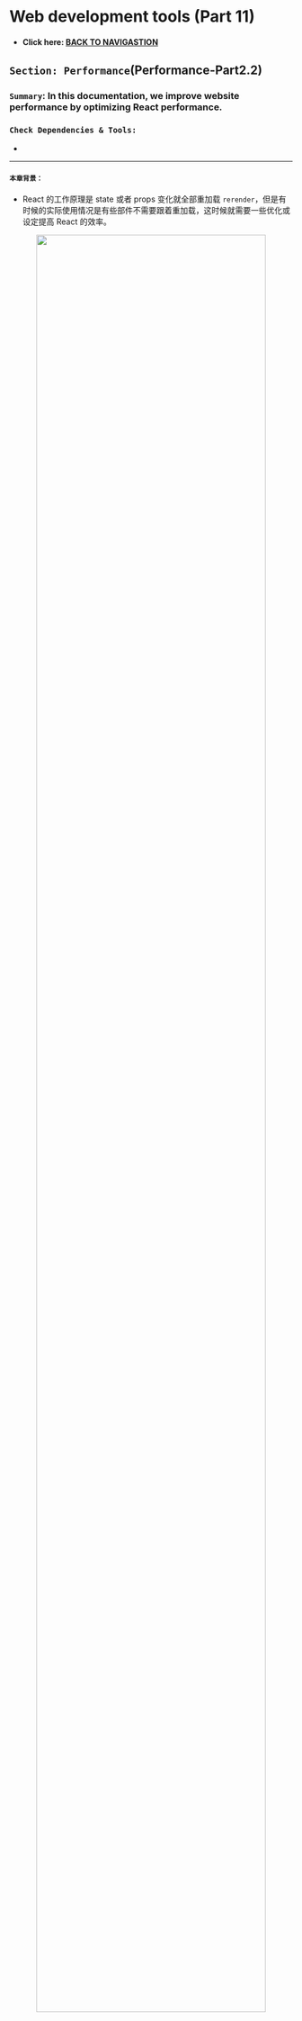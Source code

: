 # Web development tools (Part 11)

- #### Click here: [BACK TO NAVIGASTION](https://github.com/DonghaoWu/WebDev-tools-demo/blob/master/README.md)

## `Section: Performance`(Performance-Part2.2)

### `Summary`: In this documentation, we improve website performance by optimizing React performance.

### `Check Dependencies & Tools:`

- 

------------------------------------------------------------

#### `本章背景：`
- React 的工作原理是 state 或者 props 变化就全部重加载 `rerender`，但是有时候的实际使用情况是有些部件不需要跟着重加载，这时候就需要一些优化或设定提高 React 的效率。

<p align="center">
<img src="../assets/p11-1.png" width=90%>
</p>

------------------------------------------------------------

### <span id="11.0">`Brief Contents & codes position`</span>

- #### Click here: [BACK TO NAVIGASTION](https://github.com/DonghaoWu/WebDev-tools-demo/blob/master/README.md)

- [11.1 Optimize target project.](#11.1)
- [11.2 Solution1: Import file when is needed and put it into state.](#11.2)
- [11.3 Solution2: Using high order function to generate async Component.](#11.3)
- [11.4 Solution3: React new feature - React.lazy](#11.4)

------------------------------------------------------------



### <span id="11.1">`Step1: Optimize target project`</span>

- #### Click here: [BACK TO CONTENT](#11.0)

- __`Location: ./example1/code-splitting/src/edition1/Page1.js`__

```js

```

- __`Result`__:

<p align="center">
<img src="../assets/p11-2.png" width=90%>
</p>

----------------------------------------------------------------------------

#### `Comment:`
1. 




### <span id="11.2">`Step2: Solution1: Import file when is needed and put it into state.`</span>

- #### Click here: [BACK TO CONTENT](#11.0)

- __`Location: ./example1/code-splitting/editon2/App.js`__

```js

```

- __`Result`__:

<p align="center">
<img src="../assets/p11-3.png" width=90%>
</p>

----------------------------------------------------------------------------


#### `Comment:`
1. 



### <span id="11.3">`Step3: Solution2: Using high order function to generate async Component.`</span>

- #### Click here: [BACK TO CONTENT](#11.0)

- __`Location: ./example1/code-splitting/edition2/AsyncComponent.js`__

```js

```

- __`Result`__:

<p align="center">
<img src="../assets/p11-6.png" width=90%>
</p>

----------------------------------------------------------------------------

#### `Comment:`
1. 



### <span id="11.4">`Step4: Solution3: React new feature - React.lazy.`</span>

- #### Click here: [BACK TO CONTENT](#11.0)

- __`Location: ./example1/code-splitting/edtion3/App.js`__

```js

```
- __`Result`__:

<p align="center">
<img src="../assets/p11-9.png" width=90%>
</p>

----------------------------------------------------------------------------


#### `Comment:`
1. 

- #### Click here: [BACK TO CONTENT](#11.0)
- #### Click here: [BACK TO NAVIGASTION](https://github.com/DonghaoWu/WebDev-tools-demo/blob/master/README.md)



